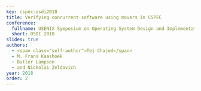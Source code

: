 ```yaml
---
key: cspec:osdi2018
title: Verifying concurrent software using movers in CSPEC
conference:
  fullname: USENIX Symposium on Operating System Design and Implementation (OSDI 2018)
  short: OSDI 2018
slides: true
authors:
  - <span class="self-author">Tej Chajed</span>
  - M. Frans Kaashoek
  - Butler Lampson
  - and Nickolai Zeldovich
year: 2018
order: 2
---
```

